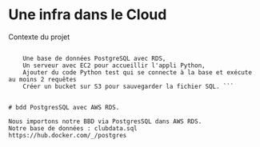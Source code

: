 # Une infra dans le Cloud

Contexte du projet

``` Utiliser et mettre en place sur AWS :

    Une base de données PostgreSQL avec RDS,
    Un serveur avec EC2 pour accueillir l'appli Python,
    Ajouter du code Python test qui se connecte à la base et exécute au moins 2 requêtes 
    Créer un bucket sur S3 pour sauvegarder la fichier SQL. ```


# bdd PostgresSQL avec AWS RDS.

Nous importons notre BBD via PostgresSQL dans AWS RDS.
Notre base de données : clubdata.sql
https://hub.docker.com/_/postgres
